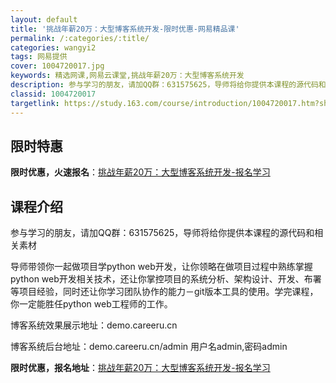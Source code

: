 ```yaml
---
layout: default
title: '挑战年薪20万：大型博客系统开发-限时优惠-网易精品课'
permalink: /:categories/:title/
categories: wangyi2
tags: 网易提供
cover: 1004720017.jpg
keywords: 精选网课,网易云课堂,挑战年薪20万：大型博客系统开发
description: 参与学习的朋友，请加QQ群：631575625，导师将给你提供本课程的源代码和相关素材导师带领你一起做项目学python
classid: 1004720017
targetlink: https://study.163.com/course/introduction/1004720017.htm?share=1&shareId=1025206652&utm_campaign=share&utm_medium=iphoneShare&utm_source=&utm_u=1025206652
---
```


## 限时特惠

**限时优惠，火速报名**：[挑战年薪20万：大型博客系统开发-报名学习](https://study.163.com/course/introduction/1004720017.htm?share=1&shareId=1025206652&utm_campaign=share&utm_medium=iphoneShare&utm_source=&utm_u=1025206652)

## 课程介绍

参与学习的朋友，请加QQ群：631575625，导师将给你提供本课程的源代码和相关素材



导师带领你一起做项目学python web开发，让你领略在做项目过程中熟练掌握python web开发相关技术，还让你掌控项目的系统分析、架构设计、开发、布署等项目经验，同时还让你学习团队协作的能力－git版本工具的使用。学完课程，你一定能胜任python web工程师的工作。

博客系统效果展示地址：demo.careeru.cn

博客系统后台地址：demo.careeru.cn/admin    用户名admin,密码admin

**限时优惠，报名地址**：[挑战年薪20万：大型博客系统开发-报名学习](https://study.163.com/course/introduction/1004720017.htm?share=1&shareId=1025206652&utm_campaign=share&utm_medium=iphoneShare&utm_source=&utm_u=1025206652)

